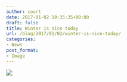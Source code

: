```yaml
---
author: court
date: 2017-01-02 19:35:35+00:00
draft: false
title: Winter is nice today
url: /blog/2017/01/02/winter-is-nice-today/
categories:
- News
post_format:
- Image
---
```


[![](http://www.vallentyne.com/blog/wp-content/uploads/2017/01/WP_20170102_10_17_47_Rich-2-1024x576.jpg)
](http://www.vallentyne.com/blog/2017/01/02/winter-is-nice-today/wp_20170102_10_17_47_rich-2/)
